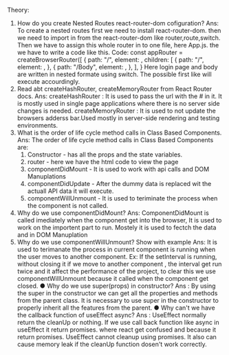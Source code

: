 Theory:
1. How do you create Nested Routes react-router-dom cofiguration?
   Ans: To create a nested routes first we need to install react-router-dom. then we need to import in from the react-router-dom like router,route,switch.
   Then we have to assign this whole router in to one file, here App.js. the we have to write a code like this.
   Code:
   const appRouter = createBrowserRouter([
  {
    path: "/",
    element: <AppLayOut />,
    children: [
      {
        path: "/",
        element: <LoginPage />,
      },
      {
        path: "/Body",
        element: <Body />,
      },
    ],
   }
   Here login page and body are written in nested formate using switch. The possible first like will execute accourdingly.
2. Read abt createHashRouter, createMemoryRouter from React Router docs.
   Ans: createHashRouter : It is used to pass the url with the # in it.
   It is mostly used in single page applications where there is no server side changes is needed.
   createMemoryRouter : It is used to not update the browsers adderss bar.Used mostly in server-side rendering and testing environments.
4. What is the order of life cycle method calls in Class Based Components.
   Ans: The order of life cycle method calls in Class Based Components are:
   1. Constructor - has all the props and the state variables.
   2. router - here we have the html code to view the page
   3. componentDidMount - It is used to work with api calls and DOM Manuplations
   4. componentDidUpdate - After the dummy data is replaced wit the actuall API data it will execute.
   5. componentWillUnmount - It is used to teriminate the process when the component is not called.
5. Why do we use componentDidMount?
Ans: ComponentDidMount is called imediately when the component get into the browser, It is used to work on the importent part to run.
     Mostely it is used to fectch the data and in DOM Manuplation
6. Why do we use componentWillUnmount? Show with example
Ans: It is used to terimanate the process in current component is running when the user moves to another component.
Ex: If the setInterval is running, without closing it if we move to another component , the interval get run twice and it affect the performance of the project,
    to clear this we use componentWillUnmount because it called when the component get closed.
● Why do we use super(props) in constructor?
Ans : By using the super in the constructor we can get all the properties and methods from the parent class.
     It is necessary to use super in the constructor to properly inherit all the features from the parent.
● Why can't we have the callback function of useEffect async?
Ans : UseEffect normally return the cleanUp or nothing. If we use call back function like async in useEffect it return promises.
      where react get confused and because it return promises. UseEffect cannot cleanup using promises.
      It also can cause memory leak if the cleanUp function dosen't work correctly.
